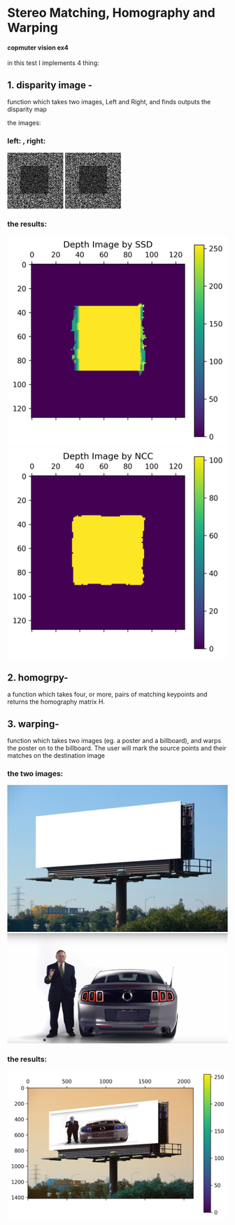 #  Stereo Matching,  Homography and Warping
#### copmuter vision ex4

in this test I implements 4 thing:

## 1. disparity image -
function which takes two images, Left and Right, and finds outputs the disparity map

the images:
### left: , right:
![pair0-R](https://github.com/hila-wiesel/copmuter_vision-ex4/blob/main/pair0-R.png) ![pair0-L](https://github.com/hila-wiesel/copmuter_vision-ex4/blob/main/pair0-L.png)

 
### the results:
![Depth Image by SSD](https://github.com/hila-wiesel/copmuter_vision-ex4/blob/main/Depth%20Image%20by%20SSD.png)
![Depth Image by NCC](https://github.com/hila-wiesel/copmuter_vision-ex4/blob/main/Depth%20Image%20by%20NCC.png)


## 2. homogrpy-
a function which takes four, or more, pairs of matching keypoints and returns the homography
matrix H.


## 3. warping-
function which takes two images (eg. a poster and a billboard), and warps the poster on to the
billboard. The user will mark the source points and their matches on the destination image

### the two images:
![billBoard](https://github.com/hila-wiesel/copmuter_vision-ex4/blob/main/billBoard.jpg)
![car](https://github.com/hila-wiesel/copmuter_vision-ex4/blob/main/car.jpg)


### the results:
![Warping](https://github.com/hila-wiesel/copmuter_vision-ex4/blob/main/Warping.png)

